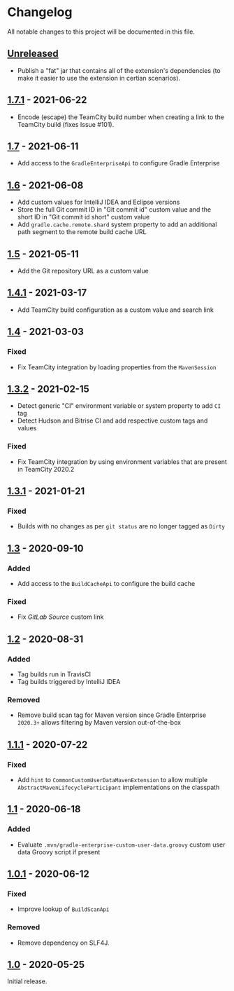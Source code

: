 # Changelog
All notable changes to this project will be documented in this file.

## [Unreleased]
- Publish a "fat" jar that contains all of the extension's dependencies (to make it easier to use the extension in certian scenarios).

## [1.7.1] - 2021-06-22
- Encode (escape) the TeamCity build number when creating a link to the TeamCity build (fixes Issue #101).

## [1.7] - 2021-06-11
- Add access to the `GradleEnterpriseApi` to configure Gradle Enterprise

## [1.6] - 2021-06-08
- Add custom values for IntelliJ IDEA and Eclipse versions
- Store the full Git commit ID in "Git commit id" custom value and the short ID in "Git commit id short" custom value
- Add `gradle.cache.remote.shard` system property to add an additional path segment to the remote build cache URL

## [1.5] - 2021-05-11
- Add the Git repository URL as a custom value

## [1.4.1] - 2021-03-17
- Add TeamCity build configuration as a custom value and search link

## [1.4] - 2021-03-03

### Fixed
- Fix TeamCity integration by loading properties from the `MavenSession`

## [1.3.2] - 2021-02-15
- Detect generic "CI" environment variable or system property to add `CI` tag
- Detect Hudson and Bitrise CI and add respective custom tags and values

### Fixed
- Fix TeamCity integration by using environment variables that are present in TeamCity 2020.2

## [1.3.1] - 2021-01-21
### Fixed
- Builds with no changes as per `git status` are no longer tagged as `Dirty`

## [1.3] - 2020-09-10
### Added
- Add access to the `BuildCacheApi` to configure the build cache

### Fixed
- Fix _GitLab Source_ custom link

## [1.2] - 2020-08-31
### Added
- Tag builds run in TravisCI
- Tag builds triggered by IntelliJ IDEA

### Removed
- Remove build scan tag for Maven version since Gradle Enterprise `2020.3+` allows filtering by Maven version out-of-the-box

## [1.1.1] - 2020-07-22
### Fixed
- Add `hint` to `CommonCustomUserDataMavenExtension` to allow multiple `AbstractMavenLifecycleParticipant` implementations on the classpath

## [1.1] - 2020-06-18
### Added
- Evaluate `.mvn/gradle-enterprise-custom-user-data.groovy` custom user data Groovy script if present

## [1.0.1] - 2020-06-12
### Fixed
- Improve lookup of `BuildScanApi`

### Removed
- Remove dependency on SLF4J.

## [1.0] - 2020-05-25
Initial release.

[Unreleased]: https://github.com/gradle/gradle-enterprise-build-config-samples/compare/common-custom-user-data-maven-extension-1.7.1...HEAD
[1.7.1]: https://github.com/gradle/gradle-enterprise-build-config-samples/compare/common-custom-user-data-maven-extension-1.7...common-custom-user-data-maven-extension-1.7.1
[1.7]: https://github.com/gradle/gradle-enterprise-build-config-samples/compare/common-custom-user-data-maven-extension-1.6...common-custom-user-data-maven-extension-1.7
[1.6]: https://github.com/gradle/gradle-enterprise-build-config-samples/compare/common-custom-user-data-maven-extension-1.5...common-custom-user-data-maven-extension-1.6
[1.5]: https://github.com/gradle/gradle-enterprise-build-config-samples/compare/common-custom-user-data-maven-extension-1.4.1...common-custom-user-data-maven-extension-1.5
[1.4.1]: https://github.com/gradle/gradle-enterprise-build-config-samples/compare/common-custom-user-data-maven-extension-1.4...common-custom-user-data-maven-extension-1.4.1
[1.4]: https://github.com/gradle/gradle-enterprise-build-config-samples/compare/common-custom-user-data-maven-extension-1.3.2...common-custom-user-data-maven-extension-1.4
[1.3.2]: https://github.com/gradle/gradle-enterprise-build-config-samples/compare/common-custom-user-data-maven-extension-1.3.1...common-custom-user-data-maven-extension-1.3.2
[1.3.1]: https://github.com/gradle/gradle-enterprise-build-config-samples/compare/common-custom-user-data-maven-extension-1.3...common-custom-user-data-maven-extension-1.3.1
[1.3]: https://github.com/gradle/gradle-enterprise-build-config-samples/compare/common-custom-user-data-maven-extension-1.2...common-custom-user-data-maven-extension-1.3
[1.2]: https://github.com/gradle/gradle-enterprise-build-config-samples/compare/common-custom-user-data-maven-extension-1.1.1...common-custom-user-data-maven-extension-1.2
[1.1.1]: https://github.com/gradle/gradle-enterprise-build-config-samples/compare/common-custom-user-data-maven-extension-1.1...common-custom-user-data-maven-extension-1.1.1
[1.1]: https://github.com/gradle/gradle-enterprise-build-config-samples/compare/common-custom-user-data-maven-extension-1.0.1...common-custom-user-data-maven-extension-1.1
[1.0.1]: https://github.com/gradle/gradle-enterprise-build-config-samples/compare/common-custom-user-data-maven-extension-1.0...common-custom-user-data-maven-extension-1.0.1
[1.0]: https://github.com/gradle/gradle-enterprise-build-config-samples/releases/tag/common-custom-user-data-maven-extension-1.0
